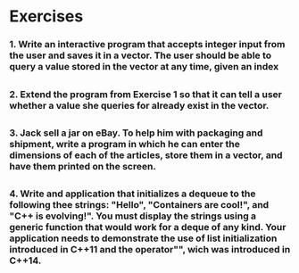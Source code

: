 # Exercises

### 1. Write an interactive program that accepts integer input from the user and saves it in a vector. The user should be able to query a value stored in the vector at any time, given an index

##
### 2. Extend the program from Exercise 1 so that it can tell a user whether a value she queries for already exist in the vector.

##
### 3. Jack sell a jar on eBay. To help him with packaging and shipment, write a program in which he can enter the dimensions of each of the articles, store them in a vector, and have them printed on the screen.

##
### 4. Write and application that initializes a dequeue to the following thee strings: "Hello", "Containers are cool!", and "C++ is evolving!". You must display the strings using a generic function that would work for a deque of any kind. Your application needs to demonstrate the use of list initialization introduced in C++11 and the operator"", wich was introduced in C++14. 

